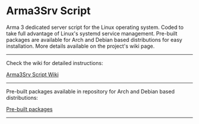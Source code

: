 # Arma3Srv Script

Arma 3 dedicated server script for the Linux operating system. Coded to take full advantage of Linux's systemd service management. Pre-built packages are available for Arch and Debian based distributions for easy installation. More details available on the project's wiki page.

---

Check the wiki for detailed instructions:

[Arma3Srv Script Wiki](../../wikis)

-------------------------

Pre-built packages available in repository for Arch and Debian based distributions:

[Pre-built packages](https://github.com/7thCore/pkg-repo)

-------------------------
